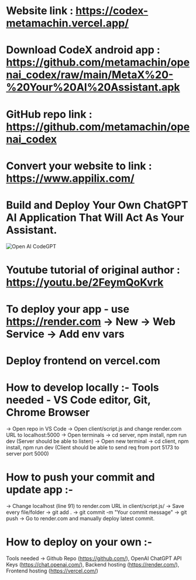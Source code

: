 
# Website link : https://codex-metamachin.vercel.app/
# Download CodeX android app : https://github.com/metamachin/openai_codex/raw/main/MetaX%20-%20Your%20AI%20Assistant.apk

# GitHub repo link : https://github.com/metamachin/openai_codex 
# Convert your website to link : https://www.appilix.com/


# Build and Deploy Your Own ChatGPT AI Application That Will Act As Your Assistant.
![Open AI CodeGPT](https://i.ibb.co/LS4DRhb/image-257.png)

# Youtube tutorial of original author : https://youtu.be/2FeymQoKvrk 

# To deploy your app - use https://render.com -> New -> Web Service -> Add env vars

# Deploy frontend on vercel.com

# How to develop locally :- Tools needed - VS Code editor, Git, Chrome Browser
-> Open repo in VS Code
-> Open client/script.js and change render.com URL to localhost:5000
-> Open terminals -> cd server, npm install, npm run dev (Server should be able to listen)
-> Open new terminal -> cd client, npm install, npm run dev (Client should be able to send req from port 5173 to server port 5000)

# How to push your commit and update app :- 
-> Change localhost (line 91) to render.com URL in client/script.js/
-> Save every file/folder
-> git add .
-> git commit -m "Your commit message"
-> git push
-> Go to render.com and manually deploy latest commit.

# How to deploy on your own  :-
  Tools needed -> Github Repo (https://github.com/), OpenAI ChatGPT API Keys (https://chat.openai.com/), Backend hosting (https://render.com/), Frontend hosting (https://vercel.com/)
